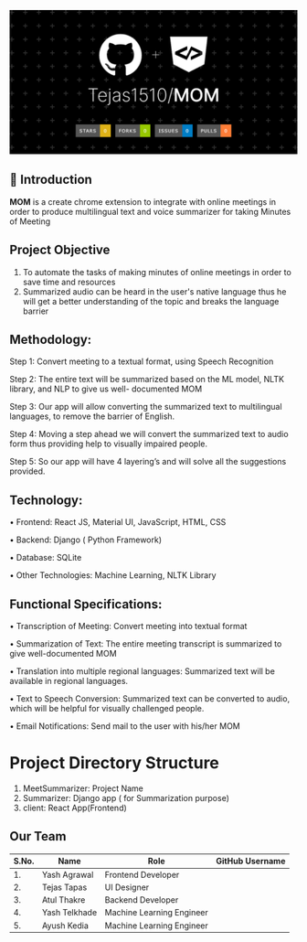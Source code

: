 <img src = "https://github.com/Tejas1510/MOM/blob/main/Images_MOM/MOM.png"></img>
 
## 📌 Introduction

<b>MOM</b> is a create chrome extension to integrate with online meetings in order to produce multilingual text and voice summarizer for taking Minutes of Meeting

## Project Objective

1. To automate the tasks of making minutes of online meetings in order to save time and resources
2. Summarized audio can be heard in the user's native language thus he will get a better understanding of
the topic and breaks the language barrier

## Methodology:

Step 1: Convert meeting to a textual format, using Speech Recognition

Step 2: The entire text will be summarized based on the ML model, NLTK library, and NLP to give us well-
documented MOM

Step 3: Our app will allow converting the summarized text to multilingual languages, to remove the barrier of
English.

Step 4: Moving a step ahead we will convert the summarized text to audio form thus providing help to visually
impaired people.

Step 5: So our app will have 4 layering’s and will solve all the suggestions provided.

## Technology:

• Frontend: React JS, Material UI, JavaScript, HTML, CSS

• Backend: Django ( Python Framework)

• Database: SQLite

• Other Technologies: Machine Learning, NLTK Library

## Functional Specifications:

• Transcription of Meeting: Convert meeting into textual format

• Summarization of Text: The entire meeting transcript is summarized to give well-documented MOM

• Translation into multiple regional languages: Summarized text will be available in regional languages.

• Text to Speech Conversion: Summarized text can be converted to audio, which will be helpful for
visually challenged people.

• Email Notifications: Send mail to the user with his/her MOM


# Project Directory Structure

1. MeetSummarizer: Project Name
2. Summarizer: Django app ( for Summarization purpose)
3. client: React App(Frontend)

## Our Team
| S.No. | Name               | Role                      | GitHub Username                                      |
| ----- | ------------------ | ------------------------- | ---------------------------------------------------- |
| 1.    | Yash Agrawal       | Frontend Developer        |                                                      |
| 2.    | Tejas Tapas        | UI Designer               |                                                      |
| 3.    | Atul Thakre        | Backend Developer         |                                                      |
| 4.    | Yash Telkhade      | Machine Learning Engineer |                                                      |
| 5.    | Ayush Kedia        | Machine Learning Engineer |                                                      |